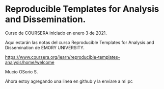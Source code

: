 # Reproducible Templates for Analysis and Dissemination.

Curso de COURSERA iniciado en enero 3 de 2021.

Aquí estarán las notas del curso Reproducible Templates for Analysis and Dissemination de EMORY UNIVERSITY.

https://www.coursera.org/learn/reproducible-templates-analysis/home/welcome

Mucio OSorio S.

Ahora estoy agregando una linea en github y la enviare a mi pc
